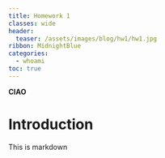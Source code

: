 ```yaml
---
title: Homework 1
classes: wide
header:
  teaser: /assets/images/blog/hw1/hw1.jpg
ribbon: MidnightBlue
categories:
  - whoami
toc: true
---
```


**CIAO**

# Introduction

This is markdown